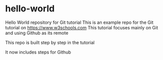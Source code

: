 # hello-world
Hello World repository for Git tutorial
This is an example repo for the Git tutorial on https://www.w3schools.com
This tutorial focuses mainly on Git and using Github as its remote

This repo is built step by step in the tutorial

It now includes steps for Github
